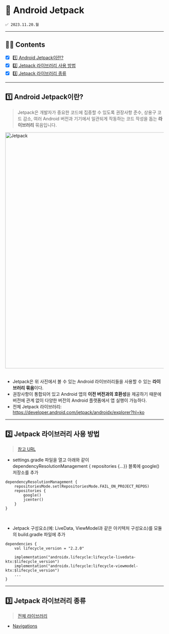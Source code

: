 # 🌷 Android Jetpack
```
✅ 2023.11.20.월  
```

---

## 👋🏻 Contents
- [x] [1️⃣ Android Jetpack이란?](#1️⃣-Android-Jetpack이란?)
- [x] [2️⃣ Jetpack 라이브러리 사용 방법](#2️⃣-Jetpack-라이브러리-사용-방법)
- [x] [3️⃣ Jetpack 라이브러리 종류](#3️⃣-Jetpack-라이브러리-종류)

---

## 1️⃣ Android Jetpack이란?
> Jetpack은 개발자가 중요한 코드에 집중할 수 있도록 권장사항 준수, 상용구 코드 감소, 여러 Android 버전과 기기에서 일관되게 작동하는 코드 작성을 돕는 **라이브러리** 묶음입니다.

<img width="750" alt="Jetpack" src="https://github.com/jmi-log/jmi-android/assets/76805879/f728dfa8-8b76-432a-aba6-fdbd488c4a43" />
<br /><br />

- Jetpack은 위 사진에서 볼 수 있는 Android 라이브러리들을 사용할 수 있는 **라이브러리 묶음**이다.  
- 권장사항이 통합되어 있고 Android 앱의 **이전 버전과의 호환성**을 제공하기 때문에 버전에 관계 없이 다양한 버전의 Android 플랫폼에서 앱 실행이 가능하다.
- 전체 Jetpack 라이브러리: https://developer.android.com/jetpack/androidx/explorer?hl=ko 

---

## 2️⃣ Jetpack 라이브러리 사용 방법
> [참고 URL](https://developer.android.com/jetpack/getting-started?hl=ko)
- settings.gradle 파일을 열고 아래와 같이 dependencyResolutionManagement { repositories {...}} 블록에 google() 저장소를 추가
```
dependencyResolutionManagement {
    repositoriesMode.set(RepositoriesMode.FAIL_ON_PROJECT_REPOS)
    repositories {
        google()
        jcenter()
    }
}
```
<br />

- Jetpack 구성요소(예: LiveData, ViewModel과 같은 아키텍처 구성요소)를 모듈의 build.gradle 파일에 추가
```
dependencies {
    val lifecycle_version = "2.2.0"

    implementation("androidx.lifecycle:lifecycle-livedata-ktx:$lifecycle_version")
    implementation("androidx.lifecycle:lifecycle-viewmodel-ktx:$lifecycle_version")
    ...
}
```

---

## 3️⃣ Jetpack 라이브러리 종류
> [전체 라이브러리](https://developer.android.com/jetpack/androidx/explorer?hl=ko)
- [Navigations](https://github.com/jmi-log/jmi-android/blob/main/Android_Jetpack/Navigations.md)
